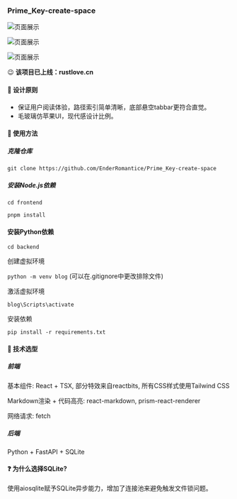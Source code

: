 ### Prime_Key-create-space

![页面展示](https://rustlove.cn/file/master.webp)

![页面展示](https://rustlove.cn/file/life.webp)

![页面展示](https://rustlove.cn/file/about.webp)

😉 **该项目已上线：rustlove.cn**

#### 🎨 设计原则

- 保证用户阅读体验，路径索引简单清晰，底部悬空tabbar更符合直觉。
- 毛玻璃仿苹果UI，现代感设计比例。 

#### 📕 使用方法

##### 克隆仓库
`git clone https://github.com/EnderRomantice/Prime_Key-create-space`

##### 安装Node.js依赖
`cd frontend`

`pnpm install`

#### 安装Python依赖

`cd backend`

创建虚拟环境

`python -m venv blog` (可以在.gitignore中更改排除文件)

激活虚拟环境

`blog\Scripts\activate`

安装依赖

`pip install -r requirements.txt`


#### 🔧 技术选型

##### 前端

基本组件: React + TSX, 部分特效来自reactbits, 所有CSS样式使用Tailwind CSS

Markdown渲染 + 代码高亮: react-markdown, prism-react-renderer

网络请求: fetch

##### 后端

Python + FastAPI + SQLite

#### ❓ 为什么选择SQLite?

使用aiosqlite赋予SQLite异步能力，增加了连接池来避免触发文件锁问题。

